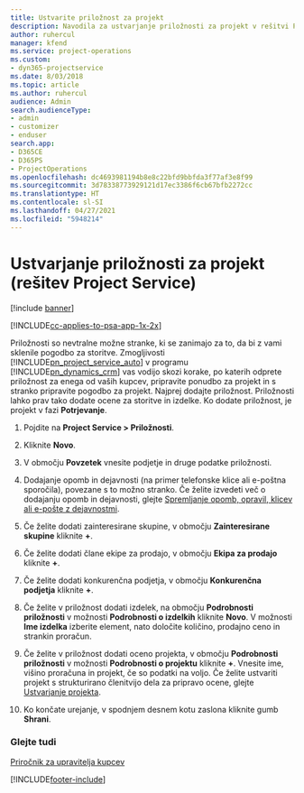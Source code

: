```yaml
---
title: Ustvarite priložnost za projekt
description: Navodila za ustvarjanje priložnosti za projekt v rešitvi Project Service
author: ruhercul
manager: kfend
ms.service: project-operations
ms.custom:
- dyn365-projectservice
ms.date: 8/03/2018
ms.topic: article
ms.author: ruhercul
audience: Admin
search.audienceType:
- admin
- customizer
- enduser
search.app:
- D365CE
- D365PS
- ProjectOperations
ms.openlocfilehash: dc4693981194b8e8c22bfd9bbfda3f77af3e8f99
ms.sourcegitcommit: 3d78338773929121d17ec3386f6cb67bfb2272cc
ms.translationtype: HT
ms.contentlocale: sl-SI
ms.lasthandoff: 04/27/2021
ms.locfileid: "5948214"
---
```

# <a name="create-a-project-opportunity-project-service"></a>Ustvarjanje priložnosti za projekt (rešitev Project Service)

[!include [banner](../includes/psa-now-project-operations.md)]

[!INCLUDE[cc-applies-to-psa-app-1x-2x](../includes/cc-applies-to-psa-app-1x-2x.md)]

Priložnosti so nevtralne možne stranke, ki se zanimajo za to, da bi z vami sklenile pogodbo za storitve. Zmogljivosti [!INCLUDE[pn_project_service_auto](../includes/pn-project-service-auto.md)] v programu [!INCLUDE[pn_dynamics_crm](../includes/pn-dynamics-crm.md)] vas vodijo skozi korake, po katerih odprete priložnost za enega od vaših kupcev, pripravite ponudbo za projekt in s stranko pripravite pogodbo za projekt. Najprej dodajte priložnost. Priložnosti lahko prav tako dodate ocene za storitve in izdelke. Ko dodate priložnost, je projekt v fazi **Potrjevanje**.  
  
1.  Pojdite na **Project Service > Priložnosti**.  
  
2.  Kliknite **Novo**.  
  
3.  V območju **Povzetek** vnesite podjetje in druge podatke priložnosti.  
  
4.  Dodajanje opomb in dejavnosti (na primer telefonske klice ali e-poštna sporočila), povezane s to možno stranko. Če želite izvedeti več o dodajanju opomb in dejavnosti, glejte [Spremljanje opomb, opravil, klicev ali e-pošte z dejavnostmi](/dynamics365/customerengagement/on-premises/basics/work-with-activities).  
  
5.  Če želite dodati zainteresirane skupine, v območju **Zainteresirane skupine** kliknite **+**.  
  
6.  Če želite dodati člane ekipe za prodajo, v območju **Ekipa za prodajo** kliknite **+**.  
  
7.  Če želite dodati konkurenčna podjetja, v območju **Konkurenčna podjetja** kliknite **+**.  
  
8.  Če želite v priložnost dodati izdelek, na območju **Podrobnosti priložnosti** v možnosti **Podrobnosti o izdelkih** kliknite **Novo**. V možnosti **Ime izdelka** izberite element, nato določite količino, prodajno ceno in strankin proračun.  
  
9. Če želite v priložnost dodati oceno projekta, v območju **Podrobnosti priložnosti** v možnosti **Podrobnosti o projektu** kliknite **+**. Vnesite ime, višino proračuna in projekt, če so podatki na voljo. Če želite ustvariti projekt s strukturirano členitvijo dela za pripravo ocene, glejte [Ustvarjanje projekta](../psa/create-project.md).  
  
10. Ko končate urejanje, v spodnjem desnem kotu zaslona kliknite gumb **Shrani**.  
  
### <a name="see-also"></a>Glejte tudi  
 [Priročnik za upravitelja kupcev](../psa/account-manager-guide.md)


[!INCLUDE[footer-include](../includes/footer-banner.md)]